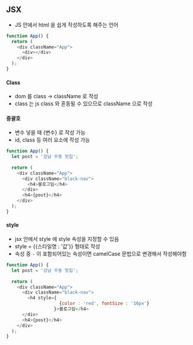 ## JSX
- JS 안에서 html 을 쉽게 작성하도록 해주는 언어
```js
function App() {
  return (
    <div className="App">
      <div></div>
    </div>
  );
}
```
#### Class
- dom 를 class -> className 로 작성
- class 는 js class 와 혼동될 수 있으므로 className 으로 작성

#### 중괄호
- 변수 넣을 때 {변수} 로 작성 가능
- id, class 등 여러 요소에 작성 가능
```js
function App() {
  let post = '강남 우동 맛집';
  
  return (
    <div className="App">
      <div className="black-nav">
        <h4>블로그임</h4>
      </div>
      <h4>{post}</h4>
    </div>
  );
}
```

#### style
- jsx 안에서 style 에 style 속성을 지정할 수 있음
- style = {{스타일명 : '값'}} 형태로 작성
- 속성 중 `-` 이 포함되어있는 속성이면 camelCase 문법으로 변경해서 작성해야함
```js
function App() {
  let post = '강남 우동 맛집';
  
  return (
    <div className="App">
      <div className="black-nav">
        <h4 style={
                    {color : 'red', fontSize : '16px'}
                  }>블로그임</h4>
      </div>
      <h4>{post}</h4>
    </div>
  );
}
```